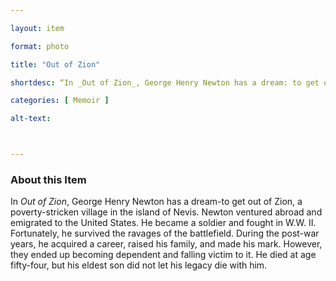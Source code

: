 ```yaml
--- 

layout: item 

format: photo 

title: "Out of Zion"

shortdesc: “In _Out of Zion_, George Henry Newton has a dream: to get out of Zion, Nevis.” 

categories: [ Memoir ]

alt-text: 



--- 
```


### About this Item 

In _Out of Zion_, George Henry Newton has a dream-to get out of Zion, a poverty-stricken village in the island of Nevis. Newton ventured abroad and emigrated to the United States. He became a soldier and fought in W.W. II. Fortunately, he survived the ravages of the battlefield. During the post-war years, he acquired a career, raised his family, and made his mark. However, they ended up becoming dependent and falling victim to it. He died at age fifty-four, but his eldest son did not let his legacy die with him. 
